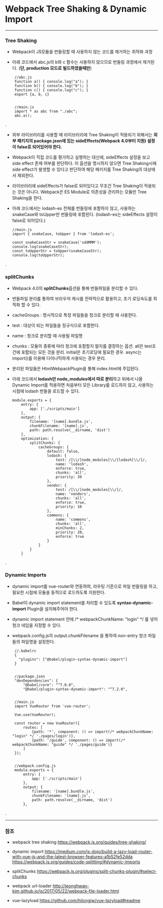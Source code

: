 # Webpack Tree Shaking & Dynamic Import

***

### Tree Shaking

 - Webpack이 JS모듈을 번들링할 때 사용하지 않는 코드를 제거하는 최적화 과정
 - 아래 코드에서 abc.js의 b와 c 함수는 사용하지 않으므로 번들링 과정에서 제거된다. (**단, production 모드로 빌드하였을때만**)
 
 
        //abc.js        
        function a() { console.log("a"); }
        function b() { console.log("b"); }
        function c() { console.log("c"); }
        export {a, b, c}
        
                
        //main.js
        import * as abc from "./abc";
        abc.a();

.

  - 외부 라이브러리를 사용할 때 라이브러리에 Tree Shaking이 적용되기 위해서는 **외부 패키지의 package.json에 있는 sideEffects(Webpack 4.0부터 지원) 설정이 false로 되어있어야 한다.**
  - Webpack이 직접 코드를 평가하고 실행하는 대신에, sideEffects 설정을 보고 side effect 존재 여부를 판단하다. 이 옵션을 명시하지 않으면 Tree Shaking시에 side effect가 발생할 수 있다고 판단하여 해당 패키지를 Tree Shaking의 대상에서 제외한다.
  - 라이브러리에 sideEffects가 false로 되어있다고 무조건 Tree Shaking이 적용되는 것은 아니다. Webpack은 ES Module로 의존성을 관리하는 모듈만 Tree Shaking을 한다.
  - 아래 코드에서는 lodash-es 전체를 번들링에 포함하지 않고, 사용하는 snakeCase와 toUpper만 번들링에 포함된다. (lodash-es는 sideEffects 설정이 false로 되어있다.) 



        //main.js
        import { snakeCase, toUpper } from 'lodash-es';
        
        const snakeCaseStr = snakeCase('sddMMM');
        console.log(snakeCaseStr);
        const toUpperStr = toUpper(snakeCaseStr);
        console.log(toUpperStr);

.

### splitChunks

  - Webpack 4.0의 **splitChunks**옵션을 통해 번들파일을 분리할 수 있다.
  - 번들파일 분리를 통하여 브라우저 캐시를 전략적으로 활용하고, 초기 로딩속도를 최적화 할 수 있다.
  - cacheGroups : 명시적으로 특정 파일들을 청크로 분리할 때 사용한다.
  - test : 대상이 되는 파일들을 정규식으로 포함한다.
  - name : 청크로 분리할 때 사용될 파일명
  - chunks : 모듈의 종류에 따라 청크에 포함할지 말지를 결정하는 옵션. all은 test조건에 포함되는 모든 것을 분리. initial은 초기로딩에 필요한 경우. async는 import()를 이용해 다이나믹하게 사용되는 경우 분리.
  - 분리된 파일들은 HtmlWebpackPlugin을 통해 index.html에 주입된다.
  - 아래 코드에서 **lodash만 node_modules에서 따로 분리**하고 뒤에서 나올 Dynamic Import를 적용하면 처음부터 모든 Library를 로드하지 않고, 사용하는 시점에 lodash 번들을 로드할 수 있다.



        module.exports = {
            entry: {
                app: ['./scripts/main']
            },
            output: {
                filename: '[name].bundle.js',
                chunkFilename: '[name].js',
                path: path.resolve(__dirname, 'dist')
            },
            optimization: {
                splitChunks: {
                    cacheGroups: {
                        default: false,
                        lodash: {
                            test: /[\\/]node_modules[\\/]lodash[\\/]/,
                            name: 'lodash',
                            enforce: true,
                            chunks: 'all',
                            priority: 30
                        },
                        vendor: {
                            test: /[\\/]node_modules[\\/]/,
                            name: 'vendors',
                            chunks: 'all',
                            enforce: true,
                            priority: 10
                        },
                        commons: {
                            name: 'commons',
                            chunks: 'all',
                            minChunks: 2,
                            priority: 20,
                            enforce: true
                        }
                    }
                }
            }

.

### Dynamic Imports

 - dynamic import를 vue-router와 연동하여, 라우팅 기준으로 파일 번들링을 하고, 필요한 시점에 모듈을 동적으로 로드하도록 지원한다.
 - Babel이 dynamic import statement를 처리할 수 있도록 **syntax-dynamic-import** Plugin을 설치해주어야 한다.
 - dynamic import statement 안에 /\* webpackChunkName: "login" \*/ 를 넣어 청크 네임을 지정할 수 있다. 
 - webpack.config.js의 output.chunkFilename 을 통하여 non-entry 청크 파일들의 파일명을 설정한다.
 
 
 
        //.babelrc
        {
          "plugins": ["@babel/plugin-syntax-dynamic-import"]
        }
 
 
        //package.json
        "devDependencies": {
            "@babel/core": "^7.0.0",
            "@babel/plugin-syntax-dynamic-import": "^7.2.0",
 
 
        //main.js
        import VueRouter from 'vue-router';
        
        Vue.use(VueRouter);
        
        const router = new VueRouter({
            routes: [
                {path: '*', component: () => import(/* webpackChunkName: "login" */ './pages/login')},
                {path: '/guide', component: () => import(/* webpackChunkName: "guide" */ './pages/guide')}
            ]
        });
        
        
        //webpack.config.js
        module.exports = {
            entry: {
                app: ['./scripts/main']
            },
            output: {
                filename: '[name].bundle.js',
                chunkFilename: '[name].js',
                path: path.resolve(__dirname, 'dist')
            },

.

***
 
### 참조
  
  - webpack tree shaking
    <https://webpack.js.org/guides/tree-shaking/>

  - dynamic import
    <https://medium.com/js-dojo/build-a-lazy-load-router-with-vue-js-and-the-latest-browser-features-a1b52fe52dda>
    <https://webpack.js.org/guides/code-splitting/#dynamic-imports>

  - splitChunks
    <https://webpack.js.org/plugins/split-chunks-plugin/#select-chunks>
    
  - webpack url-loader
    <http://jeonghwan-kim.github.io/js/2017/05/22/webpack-file-loader.html>
      
  - vue-lazyload
    <https://github.com/hilongjw/vue-lazyload#readme>    